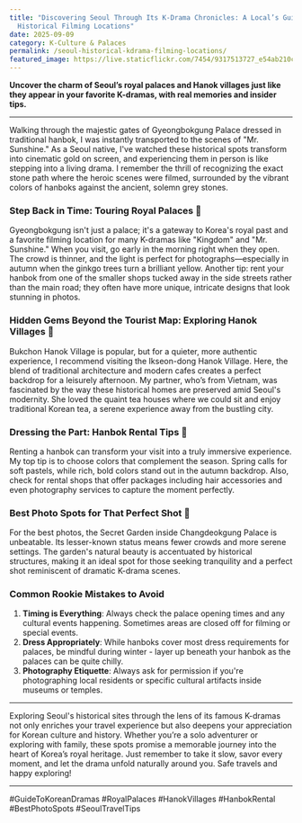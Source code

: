 ```yaml
---
title: "Discovering Seoul Through Its K-Drama Chronicles: A Local’s Guide to
  Historical Filming Locations"
date: 2025-09-09
category: K-Culture & Palaces
permalink: /seoul-historical-kdrama-filming-locations/
featured_image: https://live.staticflickr.com/7454/9317513727_e54ab210c6.jpg
---
```


**Uncover the charm of Seoul’s royal palaces and Hanok villages just like they appear in your favorite K-dramas, with real memories and insider tips.**

---

Walking through the majestic gates of Gyeongbokgung Palace dressed in traditional hanbok, I was instantly transported to the scenes of "Mr. Sunshine." As a Seoul native, I've watched these historical spots transform into cinematic gold on screen, and experiencing them in person is like stepping into a living drama. I remember the thrill of recognizing the exact stone path where the heroic scenes were filmed, surrounded by the vibrant colors of hanboks against the ancient, solemn grey stones.

### Step Back in Time: Touring Royal Palaces 🏰

Gyeongbokgung isn't just a palace; it's a gateway to Korea's royal past and a favorite filming location for many K-dramas like "Kingdom" and "Mr. Sunshine." When you visit, go early in the morning right when they open. The crowd is thinner, and the light is perfect for photographs—especially in autumn when the ginkgo trees turn a brilliant yellow. Another tip: rent your hanbok from one of the smaller shops tucked away in the side streets rather than the main road; they often have more unique, intricate designs that look stunning in photos.

### Hidden Gems Beyond the Tourist Map: Exploring Hanok Villages 🏡

Bukchon Hanok Village is popular, but for a quieter, more authentic experience, I recommend visiting the Ikseon-dong Hanok Village. Here, the blend of traditional architecture and modern cafes creates a perfect backdrop for a leisurely afternoon. My partner, who’s from Vietnam, was fascinated by the way these historical homes are preserved amid Seoul's modernity. She loved the quaint tea houses where we could sit and enjoy traditional Korean tea, a serene experience away from the bustling city.

### Dressing the Part: Hanbok Rental Tips 👘

Renting a hanbok can transform your visit into a truly immersive experience. My top tip is to choose colors that complement the season. Spring calls for soft pastels, while rich, bold colors stand out in the autumn backdrop. Also, check for rental shops that offer packages including hair accessories and even photography services to capture the moment perfectly.

### Best Photo Spots for That Perfect Shot 📸

For the best photos, the Secret Garden inside Changdeokgung Palace is unbeatable. Its lesser-known status means fewer crowds and more serene settings. The garden's natural beauty is accentuated by historical structures, making it an ideal spot for those seeking tranquility and a perfect shot reminiscent of dramatic K-drama scenes.

### Common Rookie Mistakes to Avoid

1. **Timing is Everything**: Always check the palace opening times and any cultural events happening. Sometimes areas are closed off for filming or special events.
2. **Dress Appropriately**: While hanboks cover most dress requirements for palaces, be mindful during winter - layer up beneath your hanbok as the palaces can be quite chilly.
3. **Photography Etiquette**: Always ask for permission if you're photographing local residents or specific cultural artifacts inside museums or temples.

---

Exploring Seoul's historical sites through the lens of its famous K-dramas not only enriches your travel experience but also deepens your appreciation for Korean culture and history. Whether you’re a solo adventurer or exploring with family, these spots promise a memorable journey into the heart of Korea’s royal heritage. Just remember to take it slow, savor every moment, and let the drama unfold naturally around you. Safe travels and happy exploring!

---

#GuideToKoreanDramas #RoyalPalaces #HanokVillages #HanbokRental #BestPhotoSpots #SeoulTravelTips